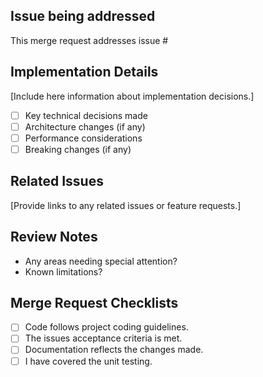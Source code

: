 ## Issue being addressed
This merge request addresses issue #

## Implementation Details
[Include here information about implementation decisions.]
- [ ] Key technical decisions made
- [ ] Architecture changes (if any)
- [ ] Performance considerations
- [ ] Breaking changes (if any)

## Related Issues
[Provide links to any related issues or feature requests.]

## Review Notes
- Any areas needing special attention?
- Known limitations?

## Merge Request Checklists
- [ ] Code follows project coding guidelines.
- [ ] The issues acceptance criteria is met.
- [ ] Documentation reflects the changes made.
- [ ] I have covered the unit testing.